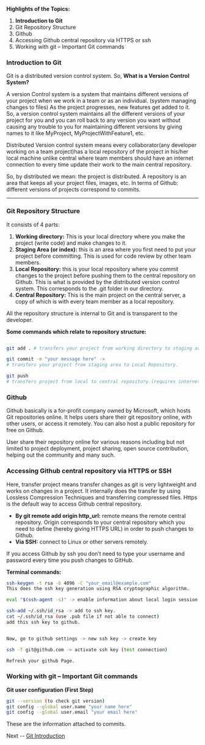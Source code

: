 
**Highlights of the Topics:**  

1. **Introduction to Git**
2. Git Repository Structure
3. Github
4. Accessing Github central repository via HTTPS or ssh
5. Working with git – Important Git commands

### **Introduction to Git**

Git is a distributed version control system. So, **What is a Version Control System?** 

A version Control system is a system that maintains different versions of your project when we work in a team or as an individual. (system managing changes to files) As the project progresses, new features get added to it. So, a version control system maintains all the different versions of your project for you and you can roll back to any version you want without causing any trouble to you for maintaining different versions by giving names to it like MyProject, MyProjectWithFeature1, etc. 

Distributed Version control system means every collaborator(any developer working on a team project)has a local repository of the project in his/her local machine unlike central where team members should have an internet connection to every time update their work to the main central repository. 

So, by distributed we mean: the project is distributed. A repository is an area that keeps all your project files, images, etc. In terms of Github: different versions of projects correspond to commits.

---


### **Git Repository Structure**

It consists of 4 parts:  

1. **Working directory:** This is your local directory where you make the project (write code) and make changes to it.
2. **Staging Area (or index):** this is an area where you first need to put your project before committing. This is used for code review by other team members.
3. **Local Repository:** this is your local repository where you commit changes to the project before pushing them to the central repository on Github. This is what is provided by the distributed version control system. This corresponds to the .git folder in our directory.
4. **Central Repository:** This is the main project on the central server, a copy of which is with every team member as a local repository.


All the repository structure is internal to Git and is transparent to the developer. 

**Some commands which relate to repository structure:**  

 ```bash

git add . # transfers your project from working directory to staging area.

git commit -m "your message here" ->
# transfers your project from staging area to Local Repository.

git push
# transfers project from local to central repository.(requires internet)

  ```


### **Github**

Github basically is a for-profit company owned by Microsoft, which hosts Git repositories online. It helps users share their git repository online, with other users, or access it remotely. You can also host a public repository for free on Github. 

User share their repository online for various reasons including but not limited to project deployment, project sharing, open source contribution, helping out the community and many such.

### **Accessing** Github **central repository via HTTPS or SSH**

Here, transfer project means transfer changes as git is very lightweight and works on changes in a project. It internally does the transfer by using Lossless Compression Techniques and transferring compressed files. Https is the default way to access Github central repository.  

- **By git remote add origin http_url:** remote means the remote central repository. Origin corresponds to your central repository which you need to define (hereby giving HTTPS URL) in order to push changes to Github.
- **Via SSH:** connect to Linux or other servers remotely.

If you access Github by ssh you don’t need to type your username and password every time you push changes to GitHub.

**Terminal commands:**

```bash
ssh-keygen -t rsa -b 4096 -C "your_email@example.com"
This does the ssh key generation using RSA cryptographic algorithm.

eval "$(ssh-agent -s)" -> enable information about local login session.

ssh-add ~/.ssh/id_rsa -> add to ssh key.
cat ~/.ssh/id_rsa (use .pub file if not able to connect)
add this ssh key to github.


Now, go to github settings -> new ssh key -> create key

ssh -T git@github.com -> activate ssh key (test connection)

Refresh your github Page.
```

### **Working with git – Important Git commands**

**Git user configuration (First Step)**  

```bash
git --version (to check git version)
git config --global user.name "your name here"
git config --global user.email "your email here"
```

These are the information attached to commits.

Next -- [Git Introduction](Git.md)

